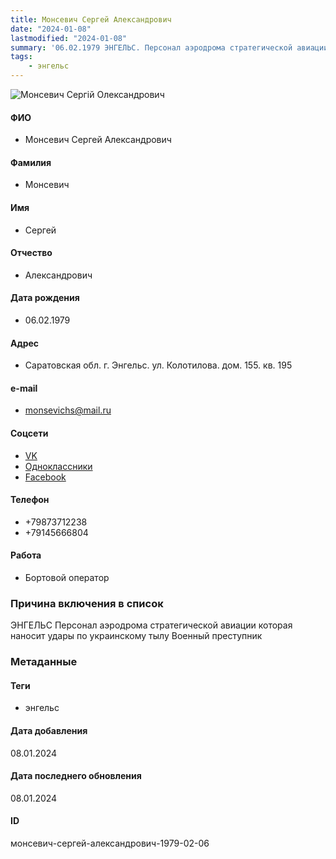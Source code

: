 ```yaml
---
title: Монсевич Сергей Александрович
date: "2024-01-08"
lastmodified: "2024-01-08"
summary: '06.02.1979 ЭНГЕЛЬС. Персонал аэродрома стратегической авиации которая наносит удары по украинскому тылу. Военный преступник'
tags: 
    - энгельс
---
```

<!--# pp2-->
<!--## Фигурант-->
<!--### Личные данные-->
<!--#### Фото-->
![Монсевич Сергій Олександрович](https://molfar.com/images/optimized/1696947516_472735469.png)
#### ФИО
- Монсевич Сергей Александрович
#### Фамилия
- Монсевич
#### Имя
- Сергей
#### Отчество
- Александрович
#### Дата рождения
- 06.02.1979
#### Адрес
- Саратовская обл. г. Энгельс. ул. Колотилова. дом. 155. кв. 195
#### e-mail
- monsevichs@mail.ru
#### Соцсети
- [VK](https://vk.com/id219562398)
- [Одноклассники](https://ok.ru/profile/561011868657)
- [Facebook](https://www.facebook.com/profile.php?id=100014284908643)
#### Телефон
- +79873712238
- +79145666804
#### Работа
- Бортовой оператор
### Причина включения в список
ЭНГЕЛЬС
Персонал аэродрома стратегической авиации которая наносит удары по украинскому тылу
Военный преступник
### Метаданные
#### Теги
- энгельс
#### Дата добавления
08.01.2024
#### Дата последнего обновления
08.01.2024
#### ID
монсевич-сергей-александрович-1979-02-06
<!--## END;-->
